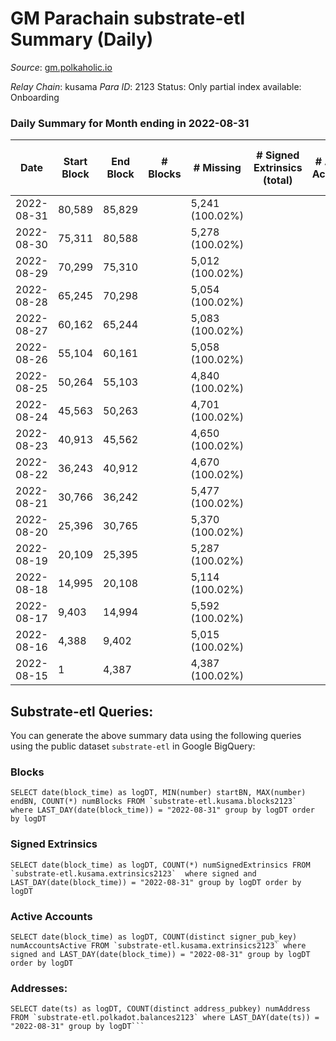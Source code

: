 # GM Parachain substrate-etl Summary (Daily)

_Source_: [gm.polkaholic.io](https://gm.polkaholic.io)

*Relay Chain*: kusama
*Para ID*: 2123
Status: Only partial index available: Onboarding


### Daily Summary for Month ending in 2022-08-31


| Date | Start Block | End Block | # Blocks | # Missing | # Signed Extrinsics (total) | # Active Accounts | # Addresses with Balances | # Events | # Transfers | # XCM Transfers In | # XCM Transfers Out |
| ---- | ----------- | --------- | -------- | --------- | --------------------------- | ----------------- | ------------------------- | -------- | ----------- | ------------------ | ------------------- |
| 2022-08-31 | 80,589 | 85,829 |  | 5,241 (100.02%) |  |  | 45 |  |   |   |   |
| 2022-08-30 | 75,311 | 80,588 |  | 5,278 (100.02%) |  |  |  |  |   |   |   |
| 2022-08-29 | 70,299 | 75,310 |  | 5,012 (100.02%) |  |  |  |  |   |   |   |
| 2022-08-28 | 65,245 | 70,298 |  | 5,054 (100.02%) |  |  |  |  |   |   |   |
| 2022-08-27 | 60,162 | 65,244 |  | 5,083 (100.02%) |  |  |  |  |   |   |   |
| 2022-08-26 | 55,104 | 60,161 |  | 5,058 (100.02%) |  |  |  |  |   |   |   |
| 2022-08-25 | 50,264 | 55,103 |  | 4,840 (100.02%) |  |  |  |  |   |   |   |
| 2022-08-24 | 45,563 | 50,263 |  | 4,701 (100.02%) |  |  |  |  |   |   |   |
| 2022-08-23 | 40,913 | 45,562 |  | 4,650 (100.02%) |  |  |  |  |   |   |   |
| 2022-08-22 | 36,243 | 40,912 |  | 4,670 (100.02%) |  |  |  |  |   |   |   |
| 2022-08-21 | 30,766 | 36,242 |  | 5,477 (100.02%) |  |  |  |  |   |   |   |
| 2022-08-20 | 25,396 | 30,765 |  | 5,370 (100.02%) |  |  |  |  |   |   |   |
| 2022-08-19 | 20,109 | 25,395 |  | 5,287 (100.02%) |  |  |  |  |   |   |   |
| 2022-08-18 | 14,995 | 20,108 |  | 5,114 (100.02%) |  |  |  |  |   |   |   |
| 2022-08-17 | 9,403 | 14,994 |  | 5,592 (100.02%) |  |  |  |  |   |   |   |
| 2022-08-16 | 4,388 | 9,402 |  | 5,015 (100.02%) |  |  |  |  |   |   |   |
| 2022-08-15 | 1 | 4,387 |  | 4,387 (100.02%) |  |  |  |  |   |   |   |

## Substrate-etl Queries:
You can generate the above summary data using the following queries using the public dataset `substrate-etl` in Google BigQuery:


### Blocks
```
SELECT date(block_time) as logDT, MIN(number) startBN, MAX(number) endBN, COUNT(*) numBlocks FROM `substrate-etl.kusama.blocks2123`  where LAST_DAY(date(block_time)) = "2022-08-31" group by logDT order by logDT
```


### Signed Extrinsics
```
SELECT date(block_time) as logDT, COUNT(*) numSignedExtrinsics FROM `substrate-etl.kusama.extrinsics2123`  where signed and LAST_DAY(date(block_time)) = "2022-08-31" group by logDT order by logDT
```


### Active Accounts
```
SELECT date(block_time) as logDT, COUNT(distinct signer_pub_key) numAccountsActive FROM `substrate-etl.kusama.extrinsics2123` where signed and LAST_DAY(date(block_time)) = "2022-08-31" group by logDT order by logDT
```


### Addresses:
```
SELECT date(ts) as logDT, COUNT(distinct address_pubkey) numAddress FROM `substrate-etl.polkadot.balances2123` where LAST_DAY(date(ts)) = "2022-08-31" group by logDT```

